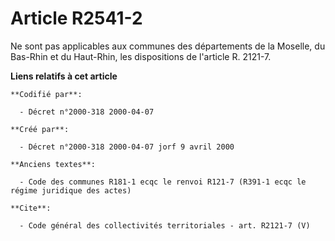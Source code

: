 # Article R2541-2

Ne sont pas applicables aux communes des départements de la Moselle, du Bas-Rhin et du Haut-Rhin, les dispositions de
l'article R. 2121-7.

**Liens relatifs à cet article**

	**Codifié par**:

	  - Décret n°2000-318 2000-04-07

	**Créé par**:

	  - Décret n°2000-318 2000-04-07 jorf 9 avril 2000

	**Anciens textes**:

	  - Code des communes R181-1 ecqc le renvoi R121-7 (R391-1 ecqc le régime juridique des actes)

	**Cite**:

	  - Code général des collectivités territoriales - art. R2121-7 (V)
